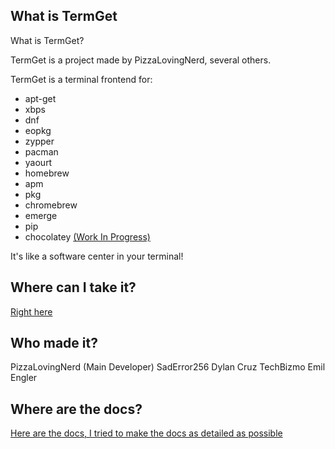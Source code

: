 ## What is TermGet

What is TermGet?

TermGet is a project made by PizzaLovingNerd, several others.

TermGet is a terminal frontend for:

- apt-get
- xbps
- dnf
- eopkg
- zypper
- pacman
- yaourt
- homebrew
- apm
- pkg
- chromebrew
- emerge
- pip
- chocolatey [(Work In Progress)](https://github.com/TermGet/TermGet-Windows/)

It's like a software center in your terminal!

## Where can I take it?

[Right here](https://termget.github.io/docs/download.html)

## Who made it?

PizzaLovingNerd (Main Developer)
SadError256
Dylan Cruz
TechBizmo
Emil Engler

## Where are the docs?

[Here are the docs, I tried to make the docs as detailed as possible](https://termget.github.io/docs/)

